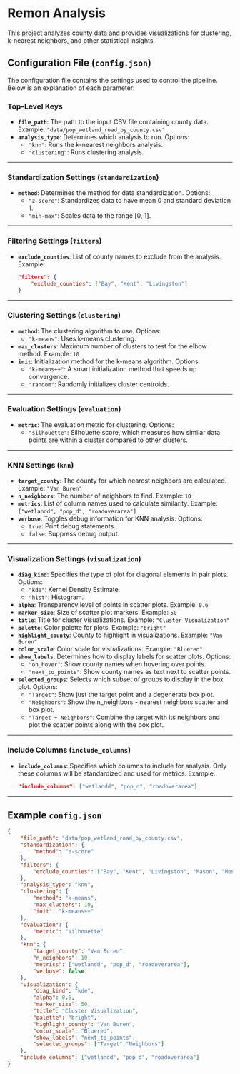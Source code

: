 # Remon Analysis

This project analyzes county data and provides visualizations for clustering, k-nearest neighbors, and other statistical insights.

## Configuration File (`config.json`)

The configuration file contains the settings used to control the pipeline. Below is an explanation of each parameter:

### Top-Level Keys

- **`file_path`**: The path to the input CSV file containing county data. Example: `"data/pop_wetland_road_by_county.csv"`
- **`analysis_type`**: Determines which analysis to run. Options:
  - `"knn"`: Runs the k-nearest neighbors analysis.
  - `"clustering"`: Runs clustering analysis.

---

### Standardization Settings (`standardization`)

- **`method`**: Determines the method for data standardization. Options:
  - `"z-score"`: Standardizes data to have mean 0 and standard deviation 1.
  - `"min-max"`: Scales data to the range [0, 1].

---

### Filtering Settings (`filters`)

- **`exclude_counties`**: List of county names to exclude from the analysis. Example:
  ```json
  "filters": {
      "exclude_counties": ["Bay", "Kent", "Livingston"]
  }
  ```

---

### Clustering Settings (`clustering`)

- **`method`**: The clustering algorithm to use. Options:
  - `"k-means"`: Uses k-means clustering.
- **`max_clusters`**: Maximum number of clusters to test for the elbow method. Example: `10`
- **`init`**: Initialization method for the k-means algorithm. Options:
  - `"k-means++"`: A smart initialization method that speeds up convergence.
  - `"random"`: Randomly initializes cluster centroids.

---

### Evaluation Settings (`evaluation`)

- **`metric`**: The evaluation metric for clustering. Options:
  - `"silhouette"`: Silhouette score, which measures how similar data points are within a cluster compared to other clusters.

---

### KNN Settings (`knn`)

- **`target_county`**: The county for which nearest neighbors are calculated. Example: `"Van Buren"`
- **`n_neighbors`**: The number of neighbors to find. Example: `10`
- **`metrics`**: List of column names used to calculate similarity. Example: `["wetlandd", "pop_d", "roadoverarea"]`
- **`verbose`**: Toggles debug information for KNN analysis. Options:
  - `true`: Print debug statements.
  - `false`: Suppress debug output.

---

### Visualization Settings (`visualization`)

- **`diag_kind`**: Specifies the type of plot for diagonal elements in pair plots. Options:
  - `"kde"`: Kernel Density Estimate.
  - `"hist"`: Histogram.
- **`alpha`**: Transparency level of points in scatter plots. Example: `0.6`
- **`marker_size`**: Size of scatter plot markers. Example: `50`
- **`title`**: Title for cluster visualizations. Example: `"Cluster Visualization"`
- **`palette`**: Color palette for plots. Example: `"bright"`
- **`highlight_county`**: County to highlight in visualizations. Example: `"Van Buren"`
- **`color_scale`**: Color scale for visualizations. Example: `"Bluered"`
- **`show_labels`**: Determines how to display labels for scatter plots. Options:
  - `"on_hover"`: Show county names when hovering over points.
  - `"next_to_points"`: Show county names as text next to scatter points.
- **`selected_groups`**: Selects which subset of groups to display in the box plot. Options:
  - `"Target"`: Show just the target point and a degenerate box plot.
  - `"Neighbors"`: Show the n_neighbors - nearest neighbors scatter and box plot.
  - `"Target + Neighbors"`: Combine the target with its neighbors and plot the scatter points along with the box plot.

---

### Include Columns (`include_columns`)

- **`include_columns`**: Specifies which columns to include for analysis. Only these columns will be standardized and used for metrics. Example:
  ```json
  "include_columns": ["wetlandd", "pop_d", "roadoverarea"]
  ```

---

## Example `config.json`

```json
{
    "file_path": "data/pop_wetland_road_by_county.csv",
    "standardization": {
        "method": "z-score"
    },
    "filters": {
        "exclude_counties": ["Bay", "Kent", "Livingston", "Mason", "Menominee", "Muskegon", "Oakland", "Ottawa"]
    },
    "analysis_type": "knn",
    "clustering": {
        "method": "k-means",
        "max_clusters": 10,
        "init": "k-means++"
    },
    "evaluation": {
        "metric": "silhouette"
    },
    "knn": {
        "target_county": "Van Buren",
        "n_neighbors": 10,
        "metrics": ["wetlandd", "pop_d", "roadoverarea"],
        "verbose": false
    },
    "visualization": {
        "diag_kind": "kde",
        "alpha": 0.6,
        "marker_size": 50,
        "title": "Cluster Visualization",
        "palette": "bright",
        "highlight_county": "Van Buren",
        "color_scale": "Bluered",
        "show_labels": "next_to_points",
        "selected_groups": ["Target","Neighbors"]
    },
    "include_columns": ["wetlandd", "pop_d", "roadoverarea"]
}
```